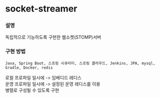 # socket-streamer

### 설명 
독립적으로 기능하도록 구현한 웹소켓(STOMP)서버

### 구현 방법 
```
Java, Spring Boot, 스프링 시큐리티, 스프링 클라우드, Jenkins, JPA, mysql, Gradle, Docker, redis
```
로컬 프로파일 일시에 -> 임베디드 레디스   
운영 프로파일 일시에 -> 설정된 운영 레디스를 이용   
병렬로 구성될 수 있도록 구현   
